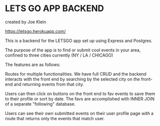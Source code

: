# LETS GO APP BACKEND
created by Joe Klein

https://letsgo.herokuapp.com/

This is a backend for the LETSGO app set up using Express and Postgres.

The purpose of the app is to find or submit cool events in your area, confined to three cities currently (NY / LA / CHICAGO)

The features are as follows:

Routes for multiple functionalities. We have full CRUD and the backend interacts with the front end by searching by the selected city on the front-end and returning events from that city.

Users can then click on buttons on the front end to fav events to save them to their profile or sort by date. The favs are accomplished with INNER JOIN of a separate "following" database.

Users can see their own submitted events on their user profile page with a route that returns only the events that match user.